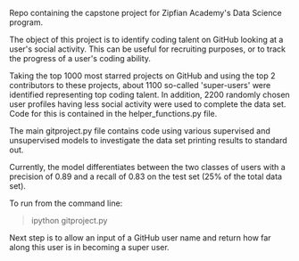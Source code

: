 Repo containing the capstone project for Zipfian Academy's Data Science program.

The object of this project is to identify coding talent on GitHub looking at a user's social activity. This can be useful for recruiting purposes, or to track the progress of a user's coding ability.

Taking the top 1000 most starred projects on GitHub and using the top 2 contributors to these projects, about 1100 so-called 'super-users' were identified representing top coding talent. In addition, 2200 randomly chosen user profiles having less social activity were used to complete the data set.  Code for this is contained in the helper_functions.py file.

The main gitproject.py file contains code using various supervised and unsupervised models to investigate the data set printing results to standard out. 

Currently, the model differentiates between the two classes of users with a precision of 0.89 and a recall of 0.83 on the test set (25% of the total data set).

To run from the command line:
> ipython gitproject.py

Next step is to allow an input of a GitHub user name and return how far along this user is in becoming a super user. 